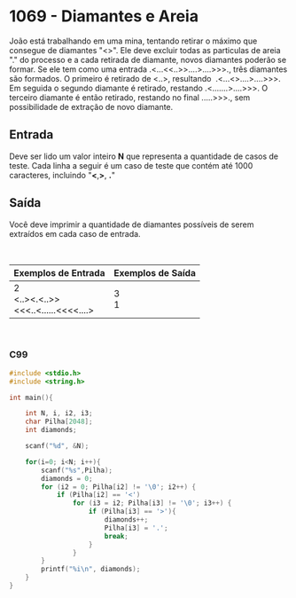 1069 - Diamantes e Areia
========================

João está trabalhando em uma mina, tentando retirar o máximo que consegue de diamantes "<>". Ele deve excluir todas as particulas de areia "." do processo e a cada retirada de diamante, novos diamantes poderão se formar. Se ele tem como uma entrada .<...<<..>>....>....>>>., três diamantes são formados. O primeiro é retirado de <..>, resultando  .<...<>....>....>>>. Em seguida o segundo diamante é retirado, restando .<.......>....>>>. O terceiro diamante é então retirado, restando no final .....>>>., sem possibilidade de extração de novo diamante.

Entrada
-------

Deve ser lido um valor inteiro **N** que representa a quantidade de casos de teste. Cada linha a seguir é um caso de teste que contém até 1000 caracteres, incluindo "**<**,**\>**, **.**"

Saída
-----

Você deve imprimir a quantidade de diamantes possíveis de serem extraídos em cada caso de entrada.

&nbsp;

| Exemplos de Entrada                              | Exemplos de Saída |
|--------------------------------------------------|-------------------|
| 2 <br/> <..><.<..>> <br/> <<<..<......<<<<....>  | 3 <br/>  1        |

&nbsp;

### C99

```c
#include <stdio.h>
#include <string.h>

int main(){

	int N, i, i2, i3;
	char Pilha[2048];
	int diamonds;

	scanf("%d", &N);

	for(i=0; i<N; i++){
        scanf("%s",Pilha);
		diamonds = 0;
		for (i2 = 0; Pilha[i2] != '\0'; i2++) {
         	if (Pilha[i2] == '<')
                for (i3 = i2; Pilha[i3] != '\0'; i3++) {
                    if (Pilha[i3] == '>'){
                        diamonds++;
                        Pilha[i3] = '.';
                        break;
                    }
                }
        }
		printf("%i\n", diamonds);
   	}
}
```
